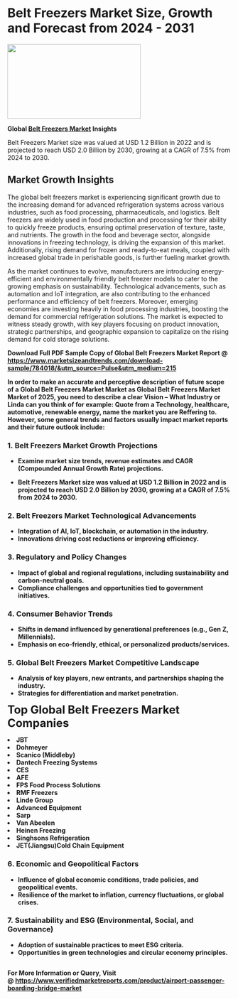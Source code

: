 <H1>Belt Freezers Market Size, Growth and Forecast from 2024 - 2031</H1><img class="aligncenter size-medium wp-image-584254" src="https://thirdeyenews.in/wp-content/uploads/2024/09/Global-Market-Research-300x168.jpeg" alt="" width="300" height="168" /><p><strong>Global&nbsp;<a href="https://www.marketsizeandtrends.com/download-sample/784018/&amp;utm_source=Pulse&amp;utm_medium=215">Belt Freezers Market</a> Insights</strong></p><p>Belt Freezers Market size was valued at USD 1.2 Billion in 2022 and is projected to reach USD 2.0 Billion by 2030, growing at a CAGR of 7.5% from 2024 to 2030.</p><p><h2>Market Growth Insights</h2> <p>The global belt freezers market is experiencing significant growth due to the increasing demand for advanced refrigeration systems across various industries, such as food processing, pharmaceuticals, and logistics. Belt freezers are widely used in food production and processing for their ability to quickly freeze products, ensuring optimal preservation of texture, taste, and nutrients. The growth in the food and beverage sector, alongside innovations in freezing technology, is driving the expansion of this market. Additionally, rising demand for frozen and ready-to-eat meals, coupled with increased global trade in perishable goods, is further fueling market growth.</p> <p><strong></strong></p> <p>As the market continues to evolve, manufacturers are introducing energy-efficient and environmentally friendly belt freezer models to cater to the growing emphasis on sustainability. Technological advancements, such as automation and IoT integration, are also contributing to the enhanced performance and efficiency of belt freezers. Moreover, emerging economies are investing heavily in food processing industries, boosting the demand for commercial refrigeration solutions. The market is expected to witness steady growth, with key players focusing on product innovation, strategic partnerships, and geographic expansion to capitalize on the rising demand for cold storage solutions.</p> <p><strong></p><p><span class=""><strong>Download Full PDF Sample Copy of Global Belt Freezers Market Report</strong> @ <a href="https://www.marketsizeandtrends.com/download-sample/784018/&amp;utm_source=Pulse&amp;utm_medium=215" target="_blank">https://www.marketsizeandtrends.com/download-sample/784018/&amp;utm_source=Pulse&amp;utm_medium=215</a></span></p><p>In order to make an accurate and perceptive description of future scope of a Global&nbsp;Belt Freezers Market Market as Global&nbsp;Belt Freezers Market Market of 2025, you need to describe a clear Vision &ndash; What Industry or Linda can you think of for example: Quote from a Technology, healthcare, automotive, renewable energy, name the market you are Reffering to. However, some general trends and factors usually impact market reports and their future outlook include:</p><h3>1.&nbsp;<strong>Belt Freezers Market Growth Projections</strong></h3><ul><li>Examine market size trends, revenue estimates and CAGR (Compounded Annual Growth Rate) projections.</li><li><p>Belt Freezers Market size was valued at USD 1.2 Billion in 2022 and is projected to reach USD 2.0 Billion by 2030, growing at a CAGR of 7.5% from 2024 to 2030.</p></li></ul><h3>2.&nbsp;<strong>Belt Freezers Market Technological Advancements</strong></h3><ul><li>Integration of AI, IoT, blockchain, or automation in the industry.</li><li>Innovations driving cost reductions or improving efficiency.</li></ul><h3>3.&nbsp;<strong>Regulatory and Policy Changes</strong></h3><ul><li>Impact of global and regional regulations, including sustainability and carbon-neutral goals.</li><li>Compliance challenges and opportunities tied to government initiatives.</li></ul><h3>4.&nbsp;<strong>Consumer Behavior Trends</strong></h3><ul><li>Shifts in demand influenced by generational preferences (e.g., Gen Z, Millennials).</li><li>Emphasis on eco-friendly, ethical, or personalized products/services.</li></ul><h3>5.&nbsp;<strong>Global Belt Freezers Market Competitive Landscape</strong></h3><ul><li>Analysis of key players, new entrants, and partnerships shaping the industry.</li><li>Strategies for differentiation and market penetration.</li></ul><p data-pm-slice="1 1 []"><span style="color: inherit; font-family: inherit; font-size: 25px;">Top Global Belt Freezers Market Companies</span></p><div class="" data-test-id=""><p><li>JBT</li><li> Dohmeyer</li><li> Scanico (Middleby)</li><li> Dantech Freezing Systems</li><li> CES</li><li> AFE</li><li> FPS Food Process Solutions</li><li> RMF Freezers</li><li> Linde Group</li><li> Advanced Equipment</li><li> Sarp</li><li> Van Abeelen</li><li> Heinen Freezing</li><li> Singhsons Refrigeration</li><li> JET(Jiangsu)Cold Chain Equipment</li></p></div><h3>6.&nbsp;<strong>Economic and Geopolitical Factors</strong></h3><ul><li>Influence of global economic conditions, trade policies, and geopolitical events.</li><li>Resilience of the market to inflation, currency fluctuations, or global crises.</li></ul><h3>7.&nbsp;<strong>Sustainability and ESG (Environmental, Social, and Governance)</strong></h3><ul><li>Adoption of sustainable practices to meet ESG criteria.</li><li>Opportunities in green technologies and circular economy principles.</li></ul><h2><strong style="font-size: 14px;">For More Information or Query, Visit @&nbsp;</strong><a style="background-color: #ffffff; font-size: 14px;" href="https://www.marketsizeandtrends.com/report/belt-freezers-market/" target="_blank">https://www.verifiedmarketreports.com/product/airport-passenger-boarding-bridge-market</a></h2>
